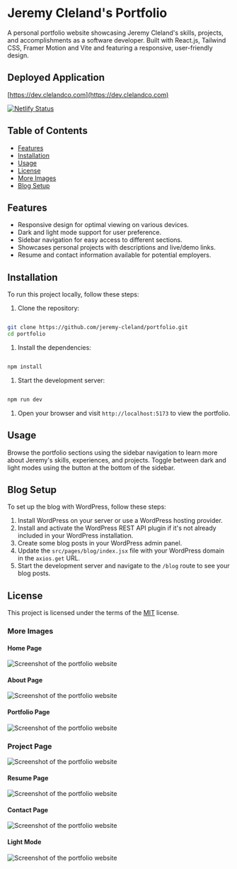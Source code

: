 # Jeremy Cleland's Portfolio

A personal portfolio website showcasing Jeremy Cleland's skills, projects, and accomplishments as a software developer. Built with React.js, Tailwind CSS, Framer Motion and Vite and featuring a responsive, user-friendly design.

## Deployed Application

[https://dev.clelandco.com](https://dev.clelandco.com)

[![Netlify Status](https://api.netlify.com/api/v1/badges/924d78ba-50d2-4535-a332-e0d4fa60c936/deploy-status)](https://app.netlify.com/sites/jeremy-cleland/deploys)

## Table of Contents

- [Features](#features)
- [Installation](#installation)
- [Usage](#usage)
- [License](#license)
- [More Images](#more-images)
- [Blog Setup](#blog-setup)

## Features

- Responsive design for optimal viewing on various devices.
- Dark and light mode support for user preference.
- Sidebar navigation for easy access to different sections.
- Showcases personal projects with descriptions and live/demo links.
- Resume and contact information available for potential employers.

## Installation

To run this project locally, follow these steps:

1. Clone the repository:

```bash

git clone https://github.com/jeremy-cleland/portfolio.git
cd portfolio

```

1. Install the dependencies:

```bash

npm install
```

1. Start the development server:

```bash

npm run dev

```

1. Open your browser and visit `http://localhost:5173` to view the portfolio.

## Usage

Browse the portfolio sections using the sidebar navigation to learn more about Jeremy's skills, experiences, and projects. Toggle between dark and light modes using the button at the bottom of the sidebar.

## Blog Setup

To set up the blog with WordPress, follow these steps:

1. Install WordPress on your server or use a WordPress hosting provider.
2. Install and activate the WordPress REST API plugin if it's not already included in your WordPress installation.
3. Create some blog posts in your WordPress admin panel.
4. Update the `src/pages/blog/index.jsx` file with your WordPress domain in the `axios.get` URL.
5. Start the development server and navigate to the `/blog` route to see your blog posts.

## License

This project is licensed under the terms of the [MIT](https://opensource.org/licenses/MIT) license.

### More Images

#### Home Page

![Screenshot of the portfolio website](./src/assets/images/portfolio/portfolio/Portfolio6.jpg)

#### About Page

![Screenshot of the portfolio website](./src/assets/images/portfolio/portfolio/Portfolio7.jpg)

#### Portfolio Page

![Screenshot of the portfolio website](./src/assets/images/portfolio/portfolio/Portfolio1.jpg)

### Project Page

![Screenshot of the portfolio website](./src/assets/images/portfolio/portfolio/Portfolio2.jpg)

#### Resume Page

![Screenshot of the portfolio website](./src/assets/images/portfolio/portfolio/Portfolio3.jpg)

#### Contact Page

![Screenshot of the portfolio website](./src/assets/images/portfolio/portfolio/Portfolio4.jpg)

#### Light Mode

![Screenshot of the portfolio website](./src/assets/images/portfolio/portfolio/Portfolio5.jpg)
